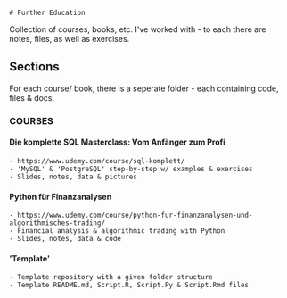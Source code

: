 	# Further Education
Collection of courses, books, etc. I've worked with - to each there are notes, files, as well as exercises.    

## Sections
For each course/ book, there is a seperate folder - each containing code, files & docs.     

### COURSES
#### Die komplette SQL Masterclass: Vom Anfänger zum Profi
	- https://www.udemy.com/course/sql-komplett/
	- 'MySQL' & 'PostgreSQL' step-by-step w/ examples & exercises
	- Slides, notes, data & pictures   

#### Python für Finanzanalysen
	- https://www.udemy.com/course/python-fur-finanzanalysen-und-algorithmisches-trading/
	- Financial analysis & algorithmic trading with Python
	- Slides, notes, data & code

  
#### 'Template'
	- Template repository with a given folder structure   
	- Template README.md, Script.R, Script.Py & Script.Rmd files
